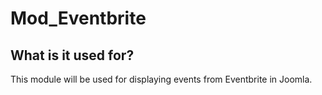 # Mod_Eventbrite

## What is it used for?
This module will be used for displaying events from Eventbrite in Joomla. 
